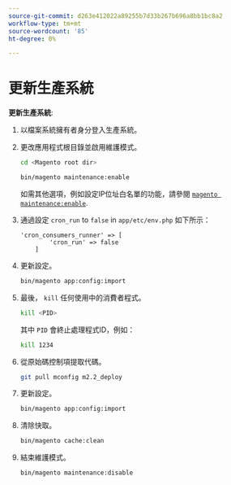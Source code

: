```yaml
---
source-git-commit: d263e412022a89255b7d33b267b696a8bb1bc8a2
workflow-type: tm+mt
source-wordcount: '85'
ht-degree: 0%

---
```

# 更新生產系統

**更新生產系統**:

1. 以檔案系統擁有者身分登入生產系統。
1. 更改應用程式根目錄並啟用維護模式。

   ```bash
   cd <Magento root dir>
   ```

   ```bash
   bin/magento maintenance:enable
   ```

   如需其他選項，例如設定IP位址白名單的功能，請參閱 [`magento maintenance:enable`](../installation/tutorials/maintenance-mode.md).

1. 通過設定 `cron_run` to `false` in `app/etc/env.php` 如下所示：

   ```php?start_inline=1
   'cron_consumers_runner' => [
           'cron_run' => false
       ]
   ```

1. 更新設定。

   ```bash
   bin/magento app:config:import
   ```

1. 最後， `kill` 任何使用中的消費者程式。

   ```bash
   kill <PID>
   ```

   其中 `PID` 會終止處理程式ID，例如：

   ```bash
   kill 1234
   ```

1. 從原始碼控制項提取代碼。

   ```bash
   git pull mconfig m2.2_deploy
   ```

1. 更新設定。

   ```bash
   bin/magento app:config:import
   ```

1. 清除快取。

   ```bash
   bin/magento cache:clean
   ```

1. 結束維護模式。

   ```bash
   bin/magento maintenance:disable
   ```
